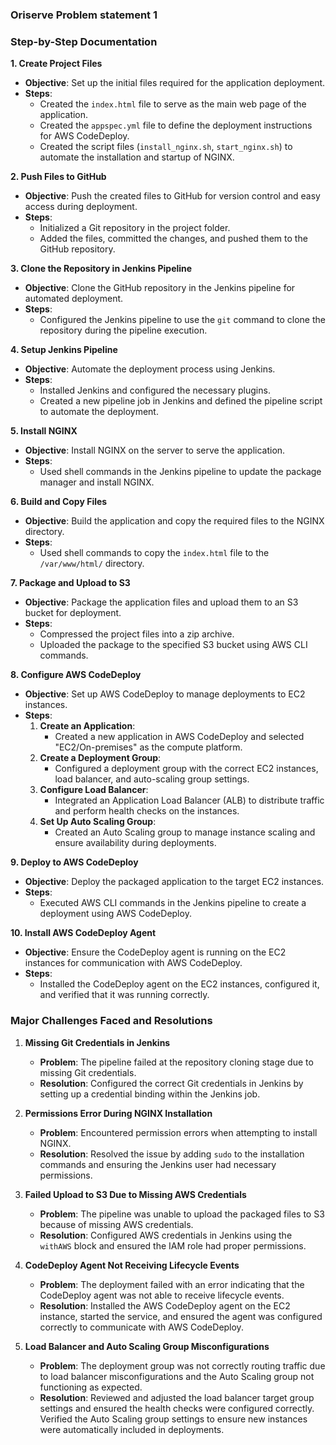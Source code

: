### Oriserve Problem statement 1
### Step-by-Step Documentation

**1. Create Project Files**

- **Objective**: Set up the initial files required for the application deployment.
- **Steps**:
  - Created the `index.html` file to serve as the main web page of the application.
  - Created the `appspec.yml` file to define the deployment instructions for AWS CodeDeploy.
  - Created the script files (`install_nginx.sh`, `start_nginx.sh`) to automate the installation and startup of NGINX.

**2. Push Files to GitHub**

- **Objective**: Push the created files to GitHub for version control and easy access during deployment.
- **Steps**:
  - Initialized a Git repository in the project folder.
  - Added the files, committed the changes, and pushed them to the GitHub repository.

**3. Clone the Repository in Jenkins Pipeline**

- **Objective**: Clone the GitHub repository in the Jenkins pipeline for automated deployment.
- **Steps**:
  - Configured the Jenkins pipeline to use the `git` command to clone the repository during the pipeline execution.

**4. Setup Jenkins Pipeline**

- **Objective**: Automate the deployment process using Jenkins.
- **Steps**:
  - Installed Jenkins and configured the necessary plugins.
  - Created a new pipeline job in Jenkins and defined the pipeline script to automate the deployment.

**5. Install NGINX**

- **Objective**: Install NGINX on the server to serve the application.
- **Steps**:
  - Used shell commands in the Jenkins pipeline to update the package manager and install NGINX.

**6. Build and Copy Files**

- **Objective**: Build the application and copy the required files to the NGINX directory.
- **Steps**:
  - Used shell commands to copy the `index.html` file to the `/var/www/html/` directory.

**7. Package and Upload to S3**

- **Objective**: Package the application files and upload them to an S3 bucket for deployment.
- **Steps**:
  - Compressed the project files into a zip archive.
  - Uploaded the package to the specified S3 bucket using AWS CLI commands.

**8. Configure AWS CodeDeploy**

- **Objective**: Set up AWS CodeDeploy to manage deployments to EC2 instances.
- **Steps**:
  1. **Create an Application**:
     - Created a new application in AWS CodeDeploy and selected "EC2/On-premises" as the compute platform.
  2. **Create a Deployment Group**:
     - Configured a deployment group with the correct EC2 instances, load balancer, and auto-scaling group settings.
  3. **Configure Load Balancer**:
     - Integrated an Application Load Balancer (ALB) to distribute traffic and perform health checks on the instances.
  4. **Set Up Auto Scaling Group**:
     - Created an Auto Scaling group to manage instance scaling and ensure availability during deployments.

**9. Deploy to AWS CodeDeploy**

- **Objective**: Deploy the packaged application to the target EC2 instances.
- **Steps**:
  - Executed AWS CLI commands in the Jenkins pipeline to create a deployment using AWS CodeDeploy.

**10. Install AWS CodeDeploy Agent**

- **Objective**: Ensure the CodeDeploy agent is running on the EC2 instances for communication with AWS CodeDeploy.
- **Steps**:
  - Installed the CodeDeploy agent on the EC2 instances, configured it, and verified that it was running correctly.

### Major Challenges Faced and Resolutions

1. **Missing Git Credentials in Jenkins**
   - **Problem**: The pipeline failed at the repository cloning stage due to missing Git credentials.
   - **Resolution**: Configured the correct Git credentials in Jenkins by setting up a credential binding within the Jenkins job.

2. **Permissions Error During NGINX Installation**
   - **Problem**: Encountered permission errors when attempting to install NGINX.
   - **Resolution**: Resolved the issue by adding `sudo` to the installation commands and ensuring the Jenkins user had necessary permissions.

3. **Failed Upload to S3 Due to Missing AWS Credentials**
   - **Problem**: The pipeline was unable to upload the packaged files to S3 because of missing AWS credentials.
   - **Resolution**: Configured AWS credentials in Jenkins using the `withAWS` block and ensured the IAM role had proper permissions.

4. **CodeDeploy Agent Not Receiving Lifecycle Events**
   - **Problem**: The deployment failed with an error indicating that the CodeDeploy agent was not able to receive lifecycle events.
   - **Resolution**: Installed the AWS CodeDeploy agent on the EC2 instance, started the service, and ensured the agent was configured correctly to communicate with AWS CodeDeploy.

5. **Load Balancer and Auto Scaling Group Misconfigurations**
   - **Problem**: The deployment group was not correctly routing traffic due to load balancer misconfigurations and the Auto Scaling group not functioning as expected.
   - **Resolution**: Reviewed and adjusted the load balancer target group settings and ensured the health checks were configured correctly. Verified the Auto Scaling group settings to ensure new instances were automatically included in deployments.


